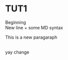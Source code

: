# TUT1
Beginning
<br>
New line + some MD syntax
<br>
<p> This is a new paragaraph</p>
<br>
yay change